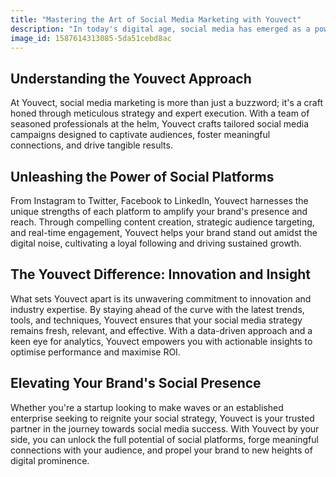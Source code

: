 ```yaml
---
title: "Mastering the Art of Social Media Marketing with Youvect"
description: "In today's digital age, social media has emerged as a powerhouse for brand visibility, engagement, and growth. Leveraging the full potential of social platforms requires more than just posting content; it demands strategic planning, creative storytelling, and relentless dedication. Enter Youvect, a pioneering marketing agency poised to revolutionise your social media game."
image_id: 1587614313085-5da51cebd8ac
---
```


## Understanding the Youvect Approach

At Youvect, social media marketing is more than just a buzzword; it's a craft honed through meticulous strategy and expert execution. With a team of seasoned professionals at the helm, Youvect crafts tailored social media campaigns designed to captivate audiences, foster meaningful connections, and drive tangible results.

## Unleashing the Power of Social Platforms

From Instagram to Twitter, Facebook to LinkedIn, Youvect harnesses the unique strengths of each platform to amplify your brand's presence and reach. Through compelling content creation, strategic audience targeting, and real-time engagement, Youvect helps your brand stand out amidst the digital noise, cultivating a loyal following and driving sustained growth.

## The Youvect Difference: Innovation and Insight

What sets Youvect apart is its unwavering commitment to innovation and industry expertise. By staying ahead of the curve with the latest trends, tools, and techniques, Youvect ensures that your social media strategy remains fresh, relevant, and effective. With a data-driven approach and a keen eye for analytics, Youvect empowers you with actionable insights to optimise performance and maximise ROI.

## Elevating Your Brand's Social Presence

Whether you're a startup looking to make waves or an established enterprise seeking to reignite your social strategy, Youvect is your trusted partner in the journey towards social media success. With Youvect by your side, you can unlock the full potential of social platforms, forge meaningful connections with your audience, and propel your brand to new heights of digital prominence.
